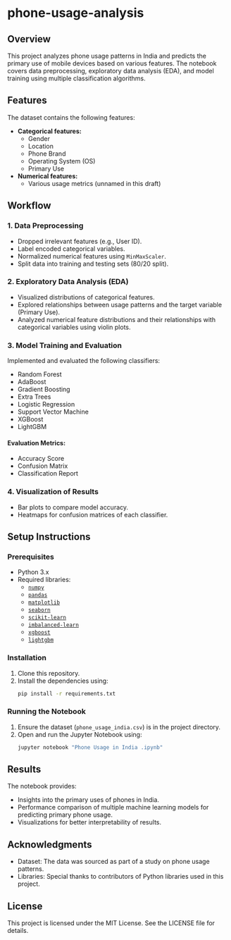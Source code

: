 # phone-usage-analysis

## Overview
This project analyzes phone usage patterns in India and predicts the primary use of mobile devices based on various features. The notebook covers data preprocessing, exploratory data analysis (EDA), and model training using multiple classification algorithms.

## Features
The dataset contains the following features:
- **Categorical features:**
  - Gender
  - Location
  - Phone Brand
  - Operating System (OS)
  - Primary Use
- **Numerical features:**
  - Various usage metrics (unnamed in this draft)

## Workflow

### 1. Data Preprocessing
- Dropped irrelevant features (e.g., User ID).
- Label encoded categorical variables.
- Normalized numerical features using `MinMaxScaler`.
- Split data into training and testing sets (80/20 split).

### 2. Exploratory Data Analysis (EDA)
- Visualized distributions of categorical features.
- Explored relationships between usage patterns and the target variable (Primary Use).
- Analyzed numerical feature distributions and their relationships with categorical variables using violin plots.

### 3. Model Training and Evaluation
Implemented and evaluated the following classifiers:
- Random Forest
- AdaBoost
- Gradient Boosting
- Extra Trees
- Logistic Regression
- Support Vector Machine
- XGBoost
- LightGBM

#### Evaluation Metrics:
- Accuracy Score
- Confusion Matrix
- Classification Report

### 4. Visualization of Results
- Bar plots to compare model accuracy.
- Heatmaps for confusion matrices of each classifier.

## Setup Instructions

### Prerequisites
- Python 3.x
- Required libraries:
  - [`numpy`](https://numpy.org/)
  - [`pandas`](https://pandas.pydata.org/)
  - [`matplotlib`](https://matplotlib.org/)
  - [`seaborn`](https://seaborn.pydata.org/)
  - [`scikit-learn`](https://scikit-learn.org/)
  - [`imbalanced-learn`](https://imbalanced-learn.org/)
  - [`xgboost`](https://xgboost.readthedocs.io/)
  - [`lightgbm`](https://lightgbm.readthedocs.io/)

### Installation
1. Clone this repository.
2. Install the dependencies using:
   ```bash
   pip install -r requirements.txt
   ```

### Running the Notebook
1. Ensure the dataset (`phone_usage_india.csv`) is in the project directory.
2. Open and run the Jupyter Notebook using:
   ```bash
   jupyter notebook "Phone Usage in India .ipynb"
   ```

## Results
The notebook provides:
- Insights into the primary uses of phones in India.
- Performance comparison of multiple machine learning models for predicting primary phone usage.
- Visualizations for better interpretability of results.

## Acknowledgments
- Dataset: The data was sourced as part of a study on phone usage patterns.
- Libraries: Special thanks to contributors of Python libraries used in this project.

## License
This project is licensed under the MIT License. See the LICENSE file for details.

